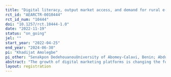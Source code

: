 ```yaml
---
title: "Digital literacy, output market access, and demand for rural e-commerce "
rct_id: "AEARCTR-0010444"
rct_id_num: "10444"
doi: "10.1257/rct.10444-1.0"
date: "2022-11-19"
status: "on_going"
jel: ""
start_year: "2022-04-25"
end_year: "2024-06-30"
pi: "Khadijat Amolegbe"
pi_other: "Senakpon DedehouanouUniversity of Abomey-Calavi, Benin; Abdulazeez Muhammad-LawalUniversity of Ilorin, Nigeria; Jenny AkerTufts University"
abstract: "The growth of digital marketing platforms is changing the food system and presents an opportunity to address the problem of access to the output market among rural farmers. However, digital transformation is accompanied by a growing digital divide due to limited digital literacy and tools, which may hinder rural farmers from exploring opportunities in the digital market. We launch a digital literacy intervention and assess the relationship between digital literacy and market access. We also explore how digital literacy can spur the demand for digital marketing platforms in rural areas. We assess the impact of the digital literacy intervention using a Randomised Controlled Trial by clustering at the community level and focusing on 3513 farming households in Nigeria. We then test how basic digital skills and access to digital marketing support via local marketing agents can improve farmers' access to the output market. "
layout: registration
---
```


